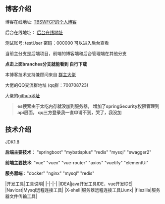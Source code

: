 ## 博客介绍 
博客在线地址: [TBSWFGP的个人博客](http://www.justcopy.top/)

后台在线地址： [后台在线地址](http://www.justcopy.top:8081)

测试账号: testUser  密码：000000  可以进入后台查看

当前主分支是后端项目，前端的博客端和后台管理端在其他分支 

**点击上面branches分支就能看到 自行下载**

本博客技术支持兼顾问来自 [群主大佬](https://www.talkxj.com/)

大佬的QQ交流群地址 (qq群：700708723)

大佬的[github地址](https://github.com/X1192176811)


> **es搜索由于太吃内存就没加到服务器，
增加了springSecurity权限管理到api层面，
qq三方登录我一直申请不到，哭了，我没加**

## 技术介绍
JDK1.8

**后端主要技术**： "springboot" "mybatisplus" "redis" "mysql" "swagger2"

**前端主要技术**: "vue"  "vuex"  "vue-router"  "axios"  "vuetify" 
"elementUi"

**服务器端**："docker" "nginx" "mysql" "redis" 
  
|开发工具|工具说明|
|-|-|-|
|IDEA|java开发工具IDE，vue开发IDE|
|Navicat|Mysql远程连接工具|
|X-shell|服务器远程连接工具Liunx|
|filezilla|服务器文件传输工具|




